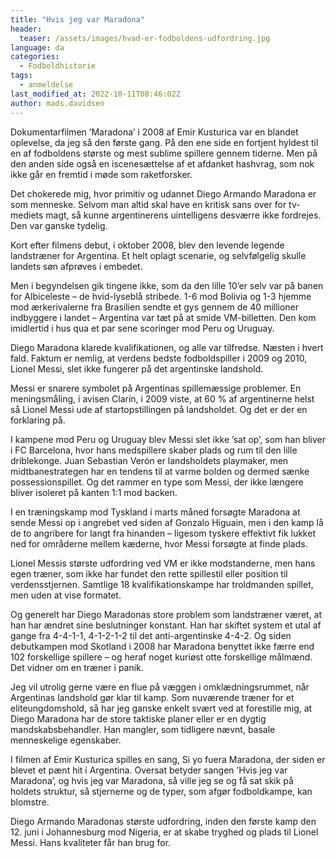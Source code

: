 ```yaml
---
title: "Hvis jeg var Maradona"
header:
  teaser: /assets/images/hvad-er-fodboldens-udfordring.jpg
language: da
categories:
  - Fodboldhistorie
tags:
  - anmeldelse
last_modified_at: 2022-10-11T08:46:02Z
author: mads.davidsen
---
```


Dokumentarfilmen ’Maradona’ i 2008 af Emir Kusturica var en blandet oplevelse, da jeg så den første gang. På den ene side en fortjent hyldest til en af fodboldens største og mest sublime spillere gennem tiderne. Men på den anden side også en iscenesættelse af et afdanket hashvrag, som nok ikke går en fremtid i møde som raketforsker.

Det chokerede mig, hvor primitiv og udannet Diego Armando Maradona er som menneske. Selvom man altid skal have en kritisk sans over for tv-mediets magt, så kunne argentinerens uintelligens desværre ikke fordrejes. Den var ganske tydelig.

Kort efter filmens debut, i oktober 2008, blev den levende legende landstræner for Argentina. Et helt oplagt scenarie, og selvfølgelig skulle landets søn afprøves i embedet.

Men i begyndelsen gik tingene ikke, som da den lille 10’er selv var på banen for Albiceleste – de hvid-lyseblå stribede. 1-6 mod Bolivia og 1-3 hjemme mod ærkerivalerne fra Brasilien sendte et gys gennem de 40 millioner indbyggere i landet – Argentina var tæt på at smide VM-billetten. Den kom imidlertid i hus qua et par sene scoringer mod Peru og Uruguay.

Diego Maradona klarede kvalifikationen, og alle var tilfredse. Næsten i hvert fald. Faktum er nemlig, at verdens bedste fodboldspiller i 2009 og 2010, Lionel Messi, slet ikke fungerer på det argentinske landshold.

Messi er snarere symbolet på Argentinas spillemæssige problemer. En meningsmåling, i avisen Clarín, i 2009 viste, at 60 % af argentinerne helst så Lionel Messi ude af startopstillingen på landsholdet. Og det er der en forklaring på.

I kampene mod Peru og Uruguay blev Messi slet ikke ’sat op’, som han bliver i FC Barcelona, hvor hans medspillere skaber plads og rum til den lille driblekonge. Juan Sebastian Verón er landsholdets playmaker, men midtbanestrategen har en tendens til at varme bolden og dermed sænke possessionspillet. Og det rammer en type som Messi, der ikke længere bliver isoleret på kanten 1:1 mod backen.

I en træningskamp mod Tyskland i marts måned forsøgte Maradona at sende Messi op i angrebet ved siden af Gonzalo Higuain, men i den kamp lå de to angribere for langt fra hinanden – ligesom tyskere effektivt fik lukket ned for områderne mellem kæderne, hvor Messi forsøgte at finde plads.

Lionel Messis største udfordring ved VM er ikke modstanderne, men hans egen træner, som ikke har fundet den rette spillestil eller position til verdensstjernen. Samtlige 18 kvalifikationskampe har troldmanden spillet, men uden at vise formatet.

Og generelt har Diego Maradonas store problem som landstræner været, at han har ændret sine beslutninger konstant. Han har skiftet system et utal af gange fra 4-4-1-1, 4-1-2-1-2 til det anti-argentinske 4-4-2. Og siden debutkampen mod Skotland i 2008 har Maradona benyttet ikke færre end 102 forskellige spillere – og heraf noget kuriøst otte forskellige målmænd. Det vidner om en træner i panik.

Jeg vil utrolig gerne være en flue på væggen i omklædningsrummet, når Argentinas landshold gør klar til kamp. Som nuværende træner for et eliteungdomshold, så har jeg ganske enkelt svært ved at forestille mig, at Diego Maradona har de store taktiske planer eller er en dygtig mandskabsbehandler. Han mangler, som tidligere nævnt, basale menneskelige egenskaber.

I filmen af Emir Kusturica spilles en sang, Si yo fuera Maradona, der siden er blevet et pænt hit i Argentina. Oversat betyder sangen ’Hvis jeg var Maradona’, og hvis jeg var Maradona, så ville jeg se og få sat skik på holdets struktur, så stjernerne og de typer, som afgør fodboldkampe, kan blomstre.

Diego Armando Maradonas største udfordring, inden den første kamp den 12. juni i Johannesburg mod Nigeria, er at skabe tryghed og plads til Lionel Messi. Hans kvaliteter får han brug for.
